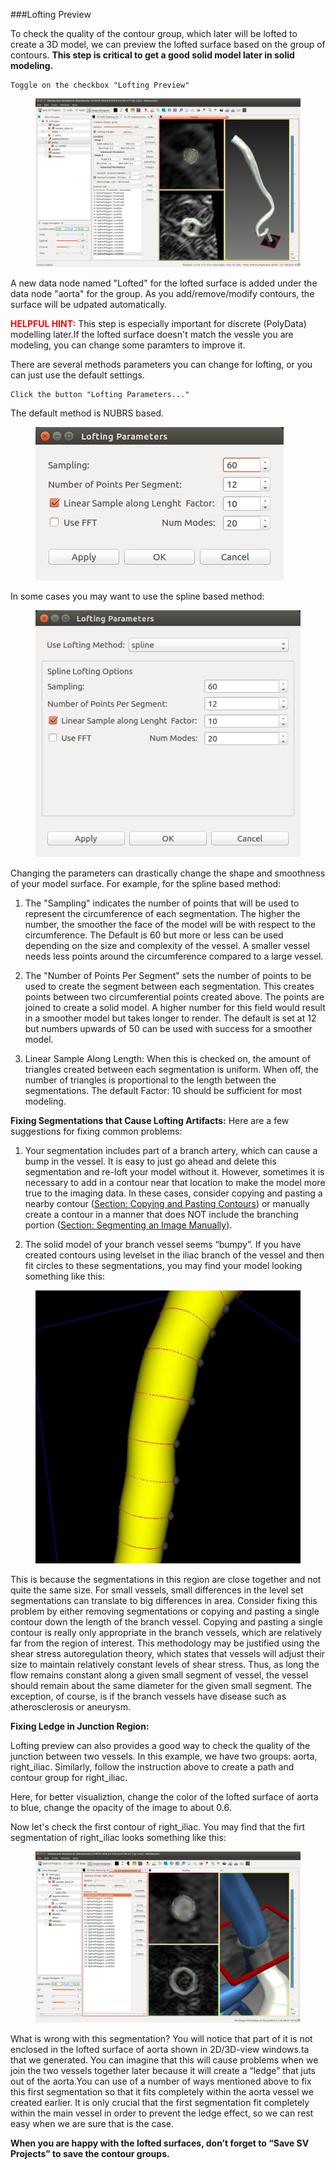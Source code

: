 ###Lofting Preview

To check the quality of the contour group, which later will be lofted to create a 3D model, we can preview the lofted surface based on the group of contours. **This step is critical to get a good solid model later in solid modeling.**

	Toggle on the checkbox "Lofting Preview" 

<figure>
  <img class="svImg svImgLg"  src="documentation/modeling/imgs/segmentation/loftingpreview.png"> 
  <figcaption class="svCaption" ></figcaption>
</figure>

A new data node named "Lofted" for the lofted surface is added under the data node "aorta" for the group. As you add/remove/modify contours, the surface will be udpated automatically.

<font color="red">**HELPFUL HINT:**</font> This step is especially important for discrete (PolyData) modelling later.If the lofted surface doesn't match the vessle you are modeling, you can change some paramters to improve it.

There are several methods parameters you can change for lofting, or you can just use the default settings.

	Click the button "Lofting Parameters..."


The default method is NUBRS based.

<figure>
  <img class="svImg svImgSm"  src="documentation/modeling/imgs/segmentation/loftingdialog.png"> 
  <figcaption class="svCaption" ></figcaption>
</figure>

In some cases you may want to use the spline based method:

<figure>
  <img class="svImg svImgSm"  src="documentation/modeling/imgs/segmentation/loftingdialog_spline.png"> 
  <figcaption class="svCaption" ></figcaption>
</figure>

Changing the parameters can drastically change the shape and smoothness of your model surface. For example, for the spline based method:

1. The "Sampling"  indicates the number of points that will be used to represent the circumference of each segmentation. The higher the number, the smoother the face of the model will be with respect to the circumference. The Default is 60 but more or less can be used depending on the size and complexity of the vessel. A smaller vessel needs less points around the circumference compared to a large vessel.

2. The "Number of Points Per Segment" sets the number of points to be used to create the segment between each segmentation. This creates points between two circumferential points created above. The points are joined to create a solid model. A higher number for this field would result in a smoother model but takes longer to render. The default is set at 12 but numbers upwards of 50 can be used with success for a smoother model.

3. Linear Sample Along Length: When this is checked on, the amount of triangles created between each segmentation is uniform. When off, the number of triangles is proportional to the length between the segmentations. The default Factor: 10 should be sufficient for most modeling. 

**Fixing Segmentations that Cause Lofting Artifacts:**
Here are a few suggestions for fixing common problems:

1.	Your segmentation includes part of a branch artery, which can cause a bump in the vessel. It is easy to just go ahead and delete this segmentation and re-loft your model without it. However, sometimes it is necessary to add in a contour near that location to make the model more true to the imaging data. In these cases, consider copying and pasting a nearby contour ([Section: Copying and Pasting Contours](#modelingCopyingPastingContours)) or manually create a contour in a manner that does NOT include the branching portion ([Section: Segmenting an Image Manually](#modelingManual)).

2.	The solid model of your branch vessel seems “bumpy”. If you have created contours using levelset in the iliac branch of the vessel and then fit circles to these segmentations, you may find your model looking something like this:

<figure>
  <img class="svImg svImgSm"  src="documentation/modeling/imgs/segmentation/loftingbumpy.jpg"> 
  <figcaption class="svCaption" ></figcaption>
</figure>

This is because the segmentations in this region are close together and not quite the same size. For small vessels, small differences in the level set segmentations can translate to big differences in area. Consider fixing this problem by either removing segmentations or copying and pasting a single contour down the length of the branch vessel. Copying and pasting a single contour is really only appropriate in the branch vessels, which are relatively far from the region of interest. This methodology may be justified using the shear stress autoregulation theory, which states that vessels will adjust their size to maintain relatively constant levels of shear stress. Thus, as long the flow remains constant along a given small segment of vessel, the vessel should remain about the same diameter for the given small segment. The exception, of course, is if the branch vessels have disease such as atherosclerosis or aneurysm. 

**Fixing Ledge in Junction Region:**

Lofting preview can also provides a good way to check the quality of the junction between two vessels. In this example, we have two groups: aorta, right\_iliac. Similarly, follow the instruction above to create a path and contour group for right_iliac. 

Here, for better visualiztion, change the color of the lofted surface of aorta to blue, change the opacity of the image to about 0.6.

Now let's check the first contour of right\_iliac. You may find that the firt segmentation of right\_iliac looks something like this:

<figure>
  <img class="svImg svImgXl"  src="documentation/modeling/imgs/segmentation/checkledge.png"> 
  <figcaption class="svCaption" ></figcaption>
</figure>

What is wrong with this segmentation? You will notice that part of it is not enclosed in the lofted surface of aorta shown in 2D/3D-view windows.ta that we generated. You can imagine that this will cause problems when we join the two vessels together later because it will create a “ledge” that juts out of the aorta.You can use of a number of ways mentioned above to fix this first segmentation so that it fits completely within the aorta vessel we created earlier. It is only crucial that the first segmentation fit completely within the main vessel in order to prevent the ledge effect, so we can rest easy when we are sure that is the case.

**When you are happy with the lofted surfaces, don’t forget to “Save SV Projects” to save the contour groups.**

 

